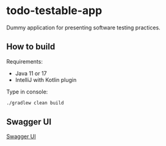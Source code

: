 # todo-testable-app

Dummy application for presenting software testing practices.

## How to build

Requirements:
 - Java 11 or 17
 - IntelliJ with Kotlin plugin

Type in console:
```bash
./gradlew clean build
```

## Swagger UI

[Swagger UI](http://localhost:8080/swagger-ui/index.html)
